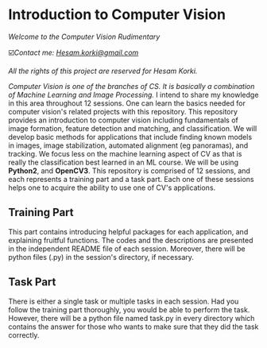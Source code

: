 # **Introduction to Computer Vision**

*Welcome to the Computer Vision Rudimentary*

☑️*Contact me: Hesam.korki@gmail.com*

*All the rights of this project are reserved for Hesam Korki.*

*Computer Vision is one of the branches of CS. It is basically a combination of Machine Learning and Image Processing.*
I intend to share my knowledge in this area throughout 12 sessions. One can learn the basics needed for computer vision's related projects with this repository.
This repository provides an introduction to computer vision including fundamentals of image formation, feature detection and matching, and classification. We will develop basic methods for applications that include finding known models in images, image stabilization, automated alignment (eg panoramas), and tracking. We focus less on the machine learning aspect of CV as that is really the classification best learned in an ML course.
We will be using **Python2**, and **OpenCV3**.
This repository is comprised of 12 sessions, and each represents a training part and a task part.
Each one of these sessions helps one to acquire the ability to use one of CV's applications.

## **Training Part**

This part contains introducing helpful packages for each application, and explaining fruitful functions.
The codes and the descriptions are presented in the independent README file of each session. Moreover, there will be python files (.py) in the session's directory, if necessary.

## **Task Part**

There is either a single task or multiple tasks in each session. Had you follow the training part thoroughly, you would be able to perform the task. However, there will be a python file named task.py in every directory which contains the answer for those who wants to make sure that they did the task correctly.
